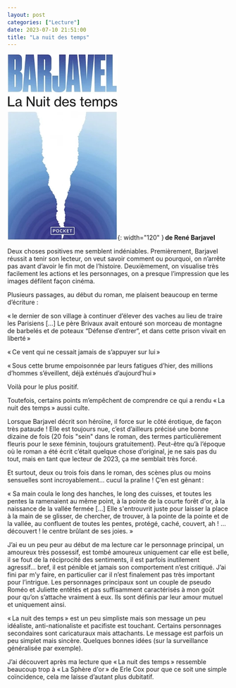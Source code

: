 ```yaml
---
layout: post
categories: ["Lecture"]
date: 2023-07-10 21:51:00
title: "La nuit des temps"
---
```


![couverture](/assets/images/couv_lecture/nuitdestemps.webp){: width="120" } **de René Barjavel**

Deux choses positives me semblent indéniables. Premièrement, Barjavel réussit a tenir son lecteur, on veut savoir comment ou pourquoi, on n’arrête pas avant d’avoir le fin mot de l’histoire. Deuxièmement, on visualise très facilement les actions et les personnages, on a presque l’impression que les images défilent façon cinéma.

Plusieurs passages, au début du roman, me plaisent beaucoup en terme d’écriture :

« le dernier de son village à continuer d’élever des vaches au lieu de traire les Parisiens […] Le père Brivaux avait entouré son morceau de montagne de barbelés et de poteaux “Défense d’entrer“, et dans cette prison vivait en liberté »

« Ce vent qui ne cessait jamais de s’appuyer sur lui »

« Sous cette brume empoisonnée par leurs fatigues d’hier, des millions d’hommes s’éveillent, déjà exténués d’aujourd’hui »

Voilà pour le plus positif.

Toutefois, certains points m’empêchent de comprendre ce qui a rendu « La nuit des temps » aussi culte.

Lorsque Barjavel décrit son héroïne, il force sur le côté érotique, de façon très pataude ! Elle est toujours nue, c’est d’ailleurs précisé une bonne dizaine de fois (20 fois "sein" dans le roman, des termes particulièrement fleuris pour le sexe féminin, toujours gratuitement). Peut-être qu’à l’époque où le roman a été écrit c’était quelque chose d’original, je ne sais pas du tout, mais en tant que lecteur de 2023, ça me semblait très forcé.

Et surtout, deux ou trois fois dans le roman, des scènes plus ou moins sensuelles sont incroyablement… cucul la praline ! Ç’en est gênant :

« Sa main coula le long des hanches, le long des cuisses, et toutes les pentes la ramenaient au même point, à la pointe de la courte forêt d'or, à la naissance de la vallée fermée […] Elle s'entrouvrit juste pour laisser la place à la main de se glisser, de chercher, de trouver, à la pointe de la pointe et de la vallée, au confluent de toutes les pentes, protégé, caché, couvert, ah ! … découvert ! le centre brûlant de ses joies. »

J’ai eu un peu peur au début de ma lecture car le personnage principal, un amoureux très possessif, est tombé amoureux uniquement car elle est belle, il se fout de la réciprocité des sentiments, il est parfois inutilement agressif… bref, il est pénible et jamais son comportement n’est critiqué. J’ai fini par m’y faire, en particulier car il n’est finalement pas très important pour l’intrigue. Les personnages principaux sont un couple de pseudo Roméo et Juliette entêtés et pas suffisamment caractérisés à mon goût pour qu’on s’attache vraiment à eux. Ils sont définis par leur amour mutuel et uniquement ainsi.

« La nuit des temps » est un peu simpliste mais son message un peu idéaliste, anti-nationaliste et pacifiste est touchant. Certains personnages secondaires sont caricaturaux mais attachants. Le message est parfois un peu simplet mais sincère. Quelques bonnes idées (sur la surveillance généralisée par exemple).

J’ai découvert après ma lecture que « La nuit des temps » ressemble beaucoup trop à « La Sphère d'or » de Erle Cox pour que ce soit une simple coïncidence, cela me laisse d’autant plus dubitatif.
